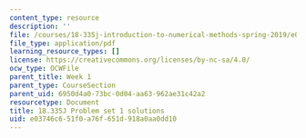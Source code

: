 ```yaml
---
content_type: resource
description: ''
file: /courses/18-335j-introduction-to-numerical-methods-spring-2019/e03746c651f0a76f651d918a0aa0dd10_MIT18_335JS19_pset1sol.pdf
file_type: application/pdf
learning_resource_types: []
license: https://creativecommons.org/licenses/by-nc-sa/4.0/
ocw_type: OCWFile
parent_title: Week 1
parent_type: CourseSection
parent_uid: 6950d4a0-73bc-0d04-aa63-962ae31c42a2
resourcetype: Document
title: 18.335J Problem set 1 solutions
uid: e03746c6-51f0-a76f-651d-918a0aa0dd10
---
```


